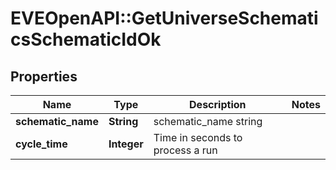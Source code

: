 # EVEOpenAPI::GetUniverseSchematicsSchematicIdOk

## Properties
Name | Type | Description | Notes
------------ | ------------- | ------------- | -------------
**schematic_name** | **String** | schematic_name string | 
**cycle_time** | **Integer** | Time in seconds to process a run | 


